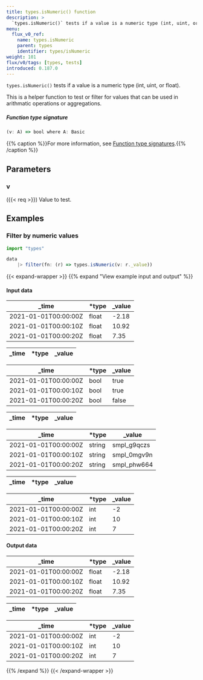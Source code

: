 ```yaml
---
title: types.isNumeric() function
description: >
  `types.isNumeric()` tests if a value is a numeric type (int, uint, or float).
menu:
  flux_v0_ref:
    name: types.isNumeric
    parent: types
    identifier: types/isNumeric
weight: 101
flux/v0/tags: [types, tests]
introduced: 0.187.0
---
```


<!------------------------------------------------------------------------------

IMPORTANT: This page was generated from comments in the Flux source code. Any
edits made directly to this page will be overwritten the next time the
documentation is generated. 

To make updates to this documentation, update the function comments above the
function definition in the Flux source code:

https://github.com/influxdata/flux/blob/master/stdlib/types/types.flux#L189-L190

Contributing to Flux: https://github.com/influxdata/flux#contributing
Fluxdoc syntax: https://github.com/influxdata/flux/blob/master/docs/fluxdoc.md

------------------------------------------------------------------------------->

`types.isNumeric()` tests if a value is a numeric type (int, uint, or float).

This is a helper function to test or filter for values that can be used in
arithmatic operations or aggregations.

##### Function type signature

```js
(v: A) => bool where A: Basic
```

{{% caption %}}For more information, see [Function type signatures](/flux/v0/function-type-signatures/).{{% /caption %}}

## Parameters

### v
({{< req >}})
Value to test.




## Examples

### Filter by numeric values

```js
import "types"

data
    |> filter(fn: (r) => types.isNumeric(v: r._value))

```

{{< expand-wrapper >}}
{{% expand "View example input and output" %}}

#### Input data

| _time                | *type | _value  |
| -------------------- | ----- | ------- |
| 2021-01-01T00:00:00Z | float | -2.18   |
| 2021-01-01T00:00:10Z | float | 10.92   |
| 2021-01-01T00:00:20Z | float | 7.35    |

| _time  | *type | _value  |
| ------ | ----- | ------- |

| _time                | *type | _value  |
| -------------------- | ----- | ------- |
| 2021-01-01T00:00:00Z | bool  | true    |
| 2021-01-01T00:00:10Z | bool  | true    |
| 2021-01-01T00:00:20Z | bool  | false   |

| _time  | *type | _value  |
| ------ | ----- | ------- |

| _time                | *type  | _value      |
| -------------------- | ------ | ----------- |
| 2021-01-01T00:00:00Z | string | smpl_g9qczs |
| 2021-01-01T00:00:10Z | string | smpl_0mgv9n |
| 2021-01-01T00:00:20Z | string | smpl_phw664 |

| _time  | *type | _value  |
| ------ | ----- | ------- |

| _time                | *type | _value  |
| -------------------- | ----- | ------- |
| 2021-01-01T00:00:00Z | int   | -2      |
| 2021-01-01T00:00:10Z | int   | 10      |
| 2021-01-01T00:00:20Z | int   | 7       |


#### Output data

| _time                | *type | _value  |
| -------------------- | ----- | ------- |
| 2021-01-01T00:00:00Z | float | -2.18   |
| 2021-01-01T00:00:10Z | float | 10.92   |
| 2021-01-01T00:00:20Z | float | 7.35    |

| _time  | *type | _value  |
| ------ | ----- | ------- |

| _time                | *type | _value  |
| -------------------- | ----- | ------- |
| 2021-01-01T00:00:00Z | int   | -2      |
| 2021-01-01T00:00:10Z | int   | 10      |
| 2021-01-01T00:00:20Z | int   | 7       |

{{% /expand %}}
{{< /expand-wrapper >}}
